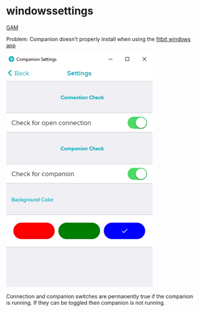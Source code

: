 # windowssettings

[GAM](https://gallery.fitbit.com/details/3da28bd7-60bd-4050-a9f6-456702934fa0)

Problem: Companion doesn't properly install when using the [fitbit windows app](https://www.microsoft.com/en-us/p/fitbit/9wzdncrfj1xx?activetab=pivot:overviewtab)

![Screenshot of settings component](settingIMG.png)

Connection and companion switches are permanently true if the companion is running. If they can be toggled then companion is not running.
